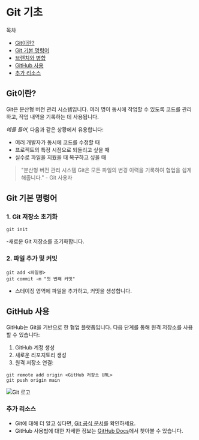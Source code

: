 # Git 기초

목차

- [Git이란?](https://github.com/kthrc/minihomepage/blob/main/git_basic_practice.md#git%EC%9D%B4%EB%9E%80)
- [Git 기본 명령어](https://github.com/kthrc/minihomepage/blob/main/git_basic_practice.md#git-%EA%B8%B0%EB%B3%B8-%EB%AA%85%EB%A0%B9%EC%96%B4)
- [브랜치와 병합]()
- [GitHub 사용](https://github.com/kthrc/minihomepage/blob/main/git_basic_practice.md#github-%EC%82%AC%EC%9A%A9)
- [추가 리소스](https://github.com/kthrc/minihomepage/blob/main/git_basic_practice.md#%EC%B6%94%EA%B0%80-%EB%A6%AC%EC%86%8C%EC%8A%A4)

## Git이란?

Git은 분산형 버전 관리 시스템입니다. 여러 명이 동시에 작업할 수 있도록 코드를 관리하고, 작업 내역을 기록하는 데 사용됩니다.

_예를 들어_, 다음과 같은 상황에서 유용합니다:

- 여러 개발자가 동시에 코드를 수정할 때
- 프로젝트의 특정 시점으로 되돌리고 싶을 때
- 실수로 파일을 지웠을 때 복구하고 싶을 때

> "분산형 버전 관리 시스템 Git은 모든 파일의 변경 이력을 기록하여 협업을 쉽게 해줍니다." - Git 사용자

## Git 기본 명령어

### 1. Git 저장소 초기화

```
git init
```

-새로운 Git 저장소를 초기화합니다.

### 2. 파일 추가 및 커밋
```
git add <파일명>
git commit -m "첫 번째 커밋"
```

- 스테이징 영역에 파일을 추가하고, 커밋을 생성합니다.

## GitHub 사용

GitHub는 Git을 기반으로 한 협업 플랫폼입니다. 다음 단계를 통해 원격 저장소를 사용할 수 있습니다:

1. GitHub 계정 생성
2. 새로운 리포지토리 생성
3. 원격 저장소 연결:
```
git remote add origin <GitHub 저장소 URL>
git push origin main
```
![Git 로고](https://git-scm.com/images/logos/downloads/Git-Logo-2Color.png)

### 추가 리소스

- Git에 대해 더 알고 싶다면, [Git 공식 문서](https://git-scm.com/doc)를 확인하세요.
- GitHub 사용법에 대한 자세한 정보는 [GitHub Docs](https://docs.github.com/en)에서 찾아볼 수 있습니다.
